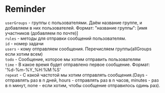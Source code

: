 # Reminder
`userGroups` - группы с пользователями. Даём название группе, и добавляем в них пользователей. Формат: "название группы": [имя участников (добавляем по почте)]  
`rules` - методы для отправки сообщений пользователям.   
`id` - номер задачи   
`users` - кому отправляем сообщения. Перечисляем группы(allGroups если хотим всем)   
`todo` - Сообщение, которое мы хотим отправить пользователям   
`time` - В какое время будет отправлено первое сообщение. Формат: '%d-%m-%Y_%H:%M:%S'   
`repeat` - С какой частотой мы хотим отправлять сообщения.(Days - отправлять раз в n дней, hours - отправлять раз в n часов, minutes - раз в n минут, none - если хотим, чтобы сообщение отправилось одинь раз).
